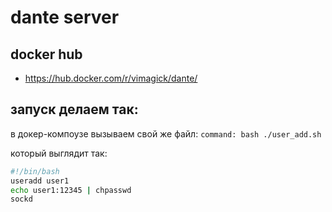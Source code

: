 # dante server 

## docker hub
- https://hub.docker.com/r/vimagick/dante/

## запуск делаем так: 
в докер-компоузе вызываем свой же файл: 
```command: bash ./user_add.sh```

который выглядит так:
```bash
#!/bin/bash
useradd user1
echo user1:12345 | chpasswd
sockd
```
